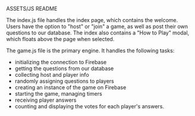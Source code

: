 ASSETS/JS README

The index.js file handles the index page, which contains the welcome.
Users have the option to "host" or "join" a game, as well as post their own questions to our database.
The index also contains a "How to Play" modal, which floats above the page when selected.

The game.js file is the primary engine. It handles the following tasks:

- initializing the connection to Firebase
- getting the questions from our database
- collecting host and player info
- randomly assigning questions to players
- creating an instance of the game on Firebase
- starting the game, managing timers
- receiving player answers
- counting and displaying the votes for each player's answers.
